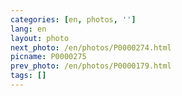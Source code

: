 ```yaml
---
categories: [en, photos, '']
lang: en
layout: photo
next_photo: /en/photos/P0000274.html
picname: P0000275
prev_photo: /en/photos/P0000179.html
tags: []
---
```

